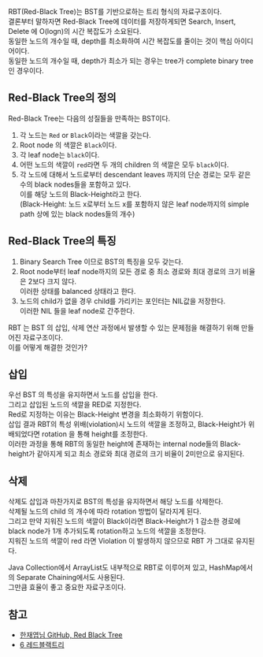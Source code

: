 RBT(Red-Black Tree)는 BST를 기반으로하는 트리 형식의 자료구조이다.   
결론부터 말하자면 Red-Black Tree에 데이터를 저장하게되면 Search, Insert, Delete 에 O(logn)의 시간 복잡도가 소요된다.   
동일한 노드의 개수일 때, depth를 최소화하여 시간 복잡도를 줄이는 것이 핵심 아이디어이다.   
동일한 노드의 개수일 때, depth가 최소가 되는 경우는 tree가 complete binary tree인 경우이다.

## Red-Black Tree의 정의
Red-Black Tree는 다음의 성질들을 만족하는 BST이다.   
1. 각 노드는 ```Red``` or ```Black```이라는 색깔을 갖는다.
2. Root node 의 색깔은 ```Black```이다.
3. 각 leaf node는 ```black```이다.
4. 어떤 노드의 색깔이 ```red```라면 두 개의 children 의 색깔은 모두 ```black```이다.
5. 각 노드에 대해서 노드로부터 descendant leaves 까지의 단순 경로는 모두 같은 수의 black nodes들을 포함하고 있다.   
이를 해당 노드의 Black-Height라고 한다.   
(Black-Height: 노드 x로부터 노드 x를 포함하지 않은 leaf node까지의 simple path 상에 있는 black nodes들의 개수)

## Red-Black Tree의 특징
1. Binary Search Tree 이므로 BST의 특징을 모두 갖는다.
2. Root node부터 leaf node까지의 모든 경로 중 최소 경로와 최대 경로의 크기 비율은 2보다 크지 않다.   
이러한 상태를 balanced 상태라고 한다.
3. 노드의 child가 없을 경우 child를 가리키는 포인터는 NIL값을 저장한다.   
이러한 NIL 들을 leaf node로 간주한다.   

RBT 는 BST 의 삽입, 삭제 연산 과정에서 발생할 수 있는 문제점을 해결하기 위해 만들어진 자료구조이다.   
이를 어떻게 해결한 것인가?   

## 삽입
우선 BST 의 특성을 유지하면서 노드를 삽입을 한다.   
그리고 삽입된 노드의 색깔을 RED로 지정한다.   
Red로 지정하는 이유는 Black-Height 변경을 최소화하기 위함이다.   
삽입 결과 RBT의 특성 위배(violation)시 노드의 색깔을 조정하고, Black-Height가 위배되었다면 rotation 을 통해 height를 조정한다.    
이러한 과정을 통해 RBT의 동일한 height에 존재하는 internal node들의 Black-height가 같아지게 되고 최소 경로와 최대 경로의 크기 비율이 2미만으로 유지된다.

## 삭제
삭제도 삽입과 마찬가지로 BST의 특성을 유지하면서 해당 노드를 삭제한다.   
삭제될 노드의 child 의 개수에 따라 rotation 방법이 달라지게 된다.   
그리고 만약 지워진 노드의 색깔이 Black이라면 Black-Height가 1 감소한 경로에 black node가 1개 추가되도록 rotation하고 노드의 색깔을 조정한다.   
지워진 노드의 색깔이 red 라면 Violation 이 발생하지 않으므로 RBT 가 그대로 유지된다.   

Java Collection에서 ArrayList도 내부적으로 RBT로 이루어져 있고, HashMap에서의 Separate Chaining에서도 사용된다.   
그만큼 효율이 좋고 중요한 자료구조이다.   

## 참고
* [한재엽님 GitHub, Red Black Tree](https://github.com/JaeYeopHan/Interview_Question_for_Beginner/tree/master/DataStructure#red-black-tree)
* [6 레드블랙트리](https://youtu.be/gCc4wtwDIiI)